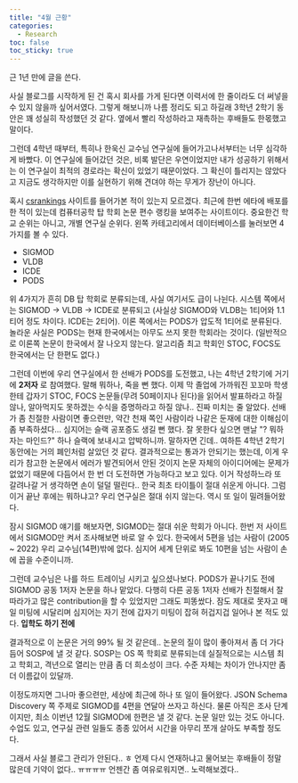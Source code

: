 ```yaml
---
title: "4월 근황"
categories:
  - Research
toc: false
toc_sticky: true
---
```


근 1년 만에 글을 쓴다.

사실 블로그를 시작하게 된 건 혹시 회사를 가게 된다면 이력서에 한 줄이라도 더 써넣을 수 있지 않을까 싶어서였다. 그렇게 해보니까 나름 정리도 되고 하길래 3학년 2학기 동안은 꽤 성실히 작성했던 것 같다. 옆에서 빨리 작성하라고 재촉하는 후배들도 한몫했고 말이다.

그런데 4학년 때부터, 특히나 한욱신 교수님 연구실에 들어가고나서부터는 너무 심각하게 바빴다. 이 연구실에 들어갔던 것은, 비록 발단은 우연이었지만 내가 성공하기 위해서는 이 연구실이 최적의 경로라는 확신이 있었기 때문이었다. 그 확신이 틀리지는 않았다고 지금도 생각하지만 이를 실현하기 위해 견뎌야 하는 무게가 장난이 아니다.

혹시 [csrankings](http://csrankings.org/#/fromyear/2005/toyear/2021/index?all&asia) 사이트를 들어가본 적이 있는지 모르겠다. 최근에 한번 에타에 배포를 한 적이 있는데 컴퓨터공학 탑 학회 논문 편수 랭킹을 보여주는 사이트이다. 중요한건 학교 순위는 아니고, 개별 연구실 순위다. 왼쪽 카테고리에서 데이터베이스를 눌러보면 4가지를 볼 수 있다.

- SIGMOD
- VLDB
- ICDE
- PODS

위 4가지가 흔히 DB 탑 학회로 분류되는데, 사실 여기서도 급이 나뉜다. 시스템 쪽에서는 SIGMOD -> VLDB -> ICDE로 분류되고 (사실상 SIGMOD와 VLDB는 1티어와 1.1티어 정도 차이다. ICDE는 2티어). 이론 쪽에서는 PODS가 압도적 1티어로 분류된다. 놀라운 사실은 PODS는 현재 한국에서는 아무도 쓰지 못한 학회라는 것이다. (일반적으로 이론쪽 논문이 한국에서 잘 나오지 않는다. 알고리즘 최고 학회인 STOC, FOCS도 한국에서는 단 한편도 없다.)

그런데 이번에 우리 연구실에서 한 선배가 PODS를 도전했고, 나는 4학년 2학기에 거기에 **2저자** 로 참여했다. 말해 뭐하나, 죽을 뻔 했다. 이제 막 졸업에 가까워진 꼬꼬마 학생한테 갑자기 STOC, FOCS 논문들(무려 50페이지나 된다)을 읽어서 발표하라고 하질 않나, 알아먹지도 못하겠는 수식을 증명하라고 하질 않나.. 진짜 미치는 줄 알았다. 선배가 좀 친절한 사람이면 좋으련만, 약간 천재 쪽인 사람이라 나같은 둔재에 대한 이해심이 좀 부족하셨다... 심지어는 슬랙 공포증도 생길 뻔 했다. 잘 못한다 싶으면 맨날 "? 뭐하자는 마인드?" 하나 슬랙에 보내시고 압박하니까. 말하자면 긴데.. 여하튼 4학년 2학기 동안에는 거의 폐인처럼 살았던 것 같다. 결과적으로는 통과가 안되기는 했는데, 이게 우리가 참고한 논문에서 에러가 발견되어서 안된 것이지 논문 자체의 아이디어에는 문제가 없었기 때문에 다듬어서 한 번 더 도전하면 가능하다고 보고 있다. 이거 작성하느라 또 갈려나갈 거 생각하면 손이 덜덜 떨린다.. 한국 최초 타이틀이 절대 쉬운게 아니다. 그럼 이거 끝난 후에는 뭐하냐고? 우리 연구실은 절대 쉬지 않는다. 역시 또 일이 밀려들어왔다. 

잠시 SIGMOD 얘기를 해보자면, SIGMOD는 절대 쉬운 학회가 아니다. 한번 저 사이트에서 SIGMOD만 켜서 조사해보면 바로 알 수 있다. 한국에서 5편을 넘는 사람이 (2005 ~ 2022) 우리 교수님(14편)밖에 없다. 심지어 세계 단위로 봐도 10편을 넘는 사람이 손에 꼽을 수준이니까.

그런데 교수님은 나를 하드 트레이닝 시키고 싶으셨나보다. PODS가 끝나기도 전에 SIGMOD 공동 1저자 논문을 하나 맡았다. 다행히 다른 공동 1저자 선배가 친절해서 잘 따라가고 많은 contribution을 할 수 있었지만 그래도 피똥쌌다. 잠도 제대로 못자고 매일 미팅에 시달리며 심지어는 자기 전에 갑자기 미팅이 잡혀 허겁지겁 일어나 본 적도 있다. **입학도 하기 전에**

결과적으로 이 논문은 거의 99% 될 것 같은데.. 논문의 질이 많이 좋아져서 좀 더 가다듬어 SOSP에 낼 것 같다. SOSP는 OS 쪽 학회로 분류되는데 실질적으로는 시스템 최고 학회고, 격년으로 열리는 만큼 좀 더 희소성이 크다. 수준 자체는 차이가 안나지만 좀 더 이름값이 있달까.

이정도까지면 그나마 좋으련만, 세상에 최근에 하나 또 일이 들어왔다. JSON Schema Discovery 쪽 주제로 SIGMOD를 4편을 연달아 쓰자고 하신다. 물론 아직은 조사 단계이지만, 최소 이번년 12월 SIGMOD에 한편은 낼 것 같다. 논문 일만 있는 것도 아니다. 수업도 있고, 연구실 관련 일들도 종종 있어서 시간을 아무리 쪼개 살아도 부족할 정도다.

그래서 사실 블로그 관리가 안된다.. ㅎ 언제 다시 연재하냐고 물어보는 후배들이 정말 많은데 기약이 없다.. ㅠㅠㅠㅠ 언젠간 좀 여유로워지면.. 노력해보겠다..

